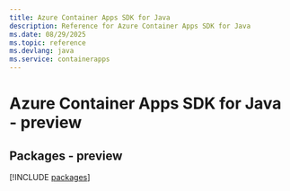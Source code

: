 ```yaml
---
title: Azure Container Apps SDK for Java
description: Reference for Azure Container Apps SDK for Java
ms.date: 08/29/2025
ms.topic: reference
ms.devlang: java
ms.service: containerapps
---
```

# Azure Container Apps SDK for Java - preview
## Packages - preview
[!INCLUDE [packages](container-apps-index.md)]
